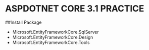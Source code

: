 # ASPDOTNET CORE 3.1 PRACTICE
##Install Package
- Microsoft.EntityFrameworkCore.SqlServer
- Microsoft.EntityFrameworkCore.Design
- Microsoft.EntityFrameworkCore.Tools